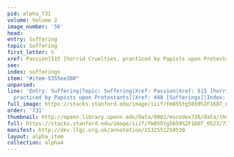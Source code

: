 ```yaml
---
pid: alpha_731
volume: Volume 2
image_number: '56'
head: 
entry: Suffering
topic: Suffering
first_letter: S
xref: Passion|515 [horrid Cruelties, practiced by Papists upon Protestants]|498 [Sufferings]
see: 
index: sufferings
item: "#item-5355ee380"
unparsed: 
line: 'Entry: Suffering|Topic: Suffering|Xref: Passion|Xref: 515 [horrid Cruelties,
  practiced by Papists upon Protestants]|Xref: 498 [Sufferings]|Index: sufferings|#item-5355ee380'
full_image: https://stacks.stanford.edu/image/iiif/fm855tg5659%2F1607_0523/full/full/0/default.jpg
order: '731'
thumbnail: http://openn.library.upenn.edu/Data/0002/mscodex726/data/thumb/1607_0523_thumb.jpg
full: https://stacks.stanford.edu/image/iiif/fm855tg5659%2F1607_0523/733,2520,3048,644/full/0/default.jpg
manifest: http://dev.llgc.org.uk/annotation/1532551258530
layout: alpha_item
collection: alpha4
---
```

